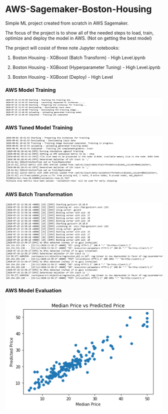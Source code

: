 # AWS-Sagemaker-Boston-Housing

Simple ML project created from scratch in AWS Sagemaker.

The focus of the project is to show all of the needed steps to load, train, optimize and deploy the model in AWS. (Not on getting the best model)

The project will cosist of three note Jupyter notebooks:

1. Boston Housing - XGBoost (Batch Transform) - High Level.ipynb

2. Boston Housing - XGBoost (Hyperparameter Tuning) - High Level.ipynb

3. Boston Housing - XGBoost (Deploy) - High Level

### AWS Model Training
![Model Training](images/training.png)

### AWS Tuned Model Training
![Tuned Model Training](images/tuned_training.png)

### AWS Batch Transformation
![Batch Transformation](images/batch_transform.png)

### AWS Model Evaluation
![Model Evaluation](images/result.png)

